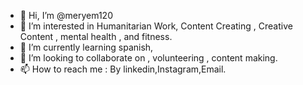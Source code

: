 - 👋 Hi, I’m @meryem120
- 👀 I’m interested in Humanitarian Work, Content Creating , Creative Content , mental health , and fitness.
- 🌱 I’m currently learning spanish, 
- 💞️ I’m looking to collaborate on , volunteering , content making.
- 📫 How to reach me : By linkedin,Instagram,Email.
<!---
meryem120/meryem120 is a ✨ special ✨ repository because its `README.md` (this file) appears on your GitHub profile.
You can click the Preview link to take a look at your changes.
--->
